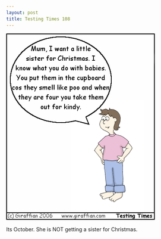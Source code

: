```yaml
---
layout: post
title: Testing Times 108
---
```

<img src="/images/tt0108.png">

Its October. She is NOT getting a sister for Christmas. 